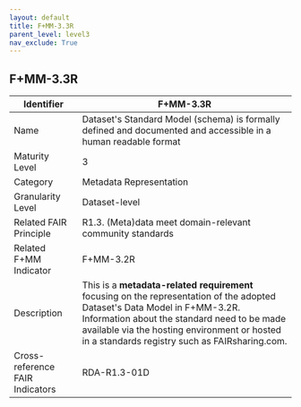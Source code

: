 ```yaml
---
layout: default
title: F+MM-3.3R
parent_level: level3
nav_exclude: True
---
```


## F+MM-3.3R

| Identifier | F+MM-3.3R |
| --------- | ----------|
| Name | Dataset's Standard Model (schema) is formally defined and documented and accessible in a human readable format |
| Maturity Level | 3 |
| Category | Metadata Representation |
| Granularity Level | Dataset-level |
| Related FAIR Principle | R1.3. (Meta)data meet domain-relevant community standards |
| Related F+MM Indicator| F+MM-3.2R|
| Description | This is a **metadata-related requirement** focusing on the representation of the adopted Dataset's Data Model in F+MM-3.2R. Information about the standard need to be made available via the hosting environment or hosted in a standards registry such as FAIRsharing.com.   |
| Cross-reference FAIR Indicators | RDA-R1.3-01D |
